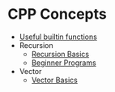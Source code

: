 # CPP Concepts

- [Useful builtin functions](cpp/builtins.md)
- Recursion
  - [Recursion Basics](cpp/recursion/basics.md)
  - [Beginner Programs](cpp/recursion/beginner-programs.md)
- Vector
  - [Vector Basics](cpp/vector/basics.md)
